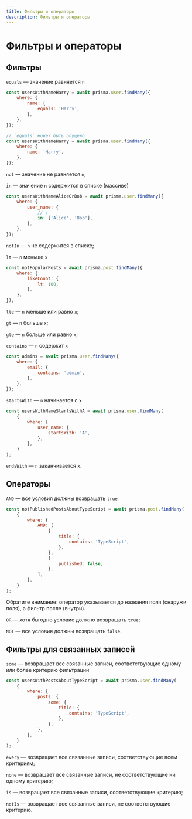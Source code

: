 ```yaml
---
title: Фильтры и операторы
description: Фильтры и операторы
---
```


# Фильтры и операторы

## Фильтры

`equals` — значение равняется `n`

```js
const usersWithNameHarry = await prisma.user.findMany({
    where: {
        name: {
            equals: 'Harry',
        },
    },
});

// `equals` может быть опущено
const usersWithNameHarry = await prisma.user.findMany({
    where: {
        name: 'Harry',
    },
});
```

`not` — значение не равняется `n`;

`in` — значение `n` содержится в списке (массиве)

```js
const usersWithNameAliceOrBob = await prisma.user.findMany({
    where: {
        user_name: {
            // !
            in: ['Alice', 'Bob'],
        },
    },
});
```

`notIn` — `n` не содержится в списке;

`lt` — `n` меньше `x`

```js
const notPopularPosts = await prisma.post.findMany({
    where: {
        likeCount: {
            lt: 100,
        },
    },
});
```

`lte` — `n` меньше или равно `x`;

`gt` — `n` больше `x`;

`gte` — `n` больше или равно `x`;

`contains` — `n` содержит `x`

```js
const admins = await prisma.user.findMany({
    where: {
        email: {
            contains: 'admin',
        },
    },
});
```

`startsWith` — `n` начинается с `x`

```js
const usersWithNameStartsWithA = await prisma.user.findMany(
    {
        where: {
            user_name: {
                startsWith: 'A',
            },
        },
    }
);
```

`endsWith` — `n` заканчивается `x`.

## Операторы

`AND` — все условия должны возвращать `true`

```js
const notPublishedPostsAboutTypeScript = await prisma.post.findMany(
    {
        where: {
            AND: [
                {
                    title: {
                        contains: 'TypeScript',
                    },
                },
                {
                    published: false,
                },
            ],
        },
    }
);
```

Обратите внимание: оператор указывается до названия поля (снаружи поля), а фильтр после (внутри).

`OR` — хотя бы одно условие должно возвращать `true`;

`NOT` — все условия должны возвращать `false`.

## Фильтры для связанных записей

`some` — возвращает все связанные записи, соответствующие одному или более критерию фильтрации

```js
const usersWithPostsAboutTypeScript = await prisma.user.findMany(
    {
        where: {
            posts: {
                some: {
                    title: {
                        contains: 'TypeScript',
                    },
                },
            },
        },
    }
);
```

`every` — возвращает все связанные записи, соответствующие всем критериям;

`none` — возвращает все связанные записи, не соответствующие ни одному критерию;

`is` — возвращает все связанные записи, соответствующие критерию;

`notIs` — возвращает все связанные записи, не соответствующие критерию.
